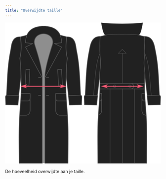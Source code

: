 ```yaml
---
title: "Overwijdte taille"
---
```


![Overwijdte taille](./waistease.svg)

De hoeveelheid overwijdte aan je taille.




